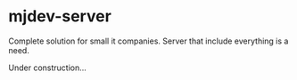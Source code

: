 # mjdev-server
Complete solution for small it companies. Server that include everything is a need.

Under construction...
